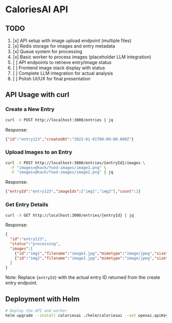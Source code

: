 # CaloriesAI API

## TODO

1. [x] API setup with image upload endpoint (multiple files)
2. [x] Redis storage for images and entry metadata
3. [x] Queue system for processing
4. [x] Basic worker to process images (placeholder LLM integration)
5. [ ] API endpoints to retrieve entry/image status
6. [ ] Frontend image stack display with status
7. [ ] Complete LLM integration for actual analysis
8. [ ] Polish UI/UX for final presentation

## API Usage with curl

### Create a New Entry
```bash
curl -X POST http://localhost:3000/entries | jq
```
Response:
```json
{"id":"entry123","createdAt":"2023-01-01T00:00:00.000Z"}
```

### Upload Images to an Entry
```bash
curl -X POST http://localhost:3000/entries/{entryId}/images \
  -F "images=@hack/food-images/image1.png" \
  -F "images=@hack/food-images/image2.png" | jq
```
Response:
```json
{"entryId":"entry123","imageIds":["img1","img2"],"count":2}
```

### Get Entry Details
```bash
curl -X GET http://localhost:3000/entries/{entryId} | jq
```
Response:
```json
{
  "id":"entry123",
  "status":"processing",
  "images":[
    {"id":"img1","filename":"image1.jpg","mimetype":"image/jpeg","size":12345,"status":"pending"},
    {"id":"img2","filename":"image2.jpg","mimetype":"image/jpeg","size":67890,"status":"pending"}
  ]
}
```

Note: Replace `{entryId}` with the actual entry ID returned from the create entry endpoint.

## Deployment with Helm

```bash
# Deploy the API and worker
helm upgrade --install caloriesai ./helm/caloriesai --set openai.apiKey=sk_your_api_key
```